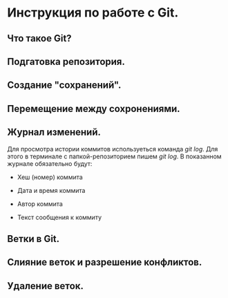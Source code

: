# Инструкция по работе с Git.

## Что такое Git?

## Подгатовка репозитория.

## Создание "сохранений".

## Перемещение между сохронениями.

## Журнал изменений. 
Для просмотра истории коммитов используеться команда *git log*. Для этого в терминале с папкой-репозиторием пишем *git log*. В показанном журнале обязательно будут:

* Хеш (номер) коммита

* Дата и время коммита

* Автор коммита

* Текст сообщения к коммиту

## Ветки в Git.

## Слияние веток и разрешение конфликтов.

## Удаление веток.